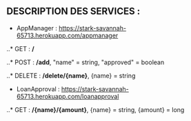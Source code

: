## DESCRIPTION DES SERVICES :

* AppManager : https://stark-savannah-65713.herokuapp.com/appmanager
		
..* GET : **/**

..* POST : **/add**, "name" = string, "approved" = boolean

..* DELETE : **/delete/{name}**, {name} = string

* LoanApproval : https://stark-savannah-65713.herokuapp.com/loanapproval

..* GET : **/{name}/{amount}**, {name} = string, {amount} = long
